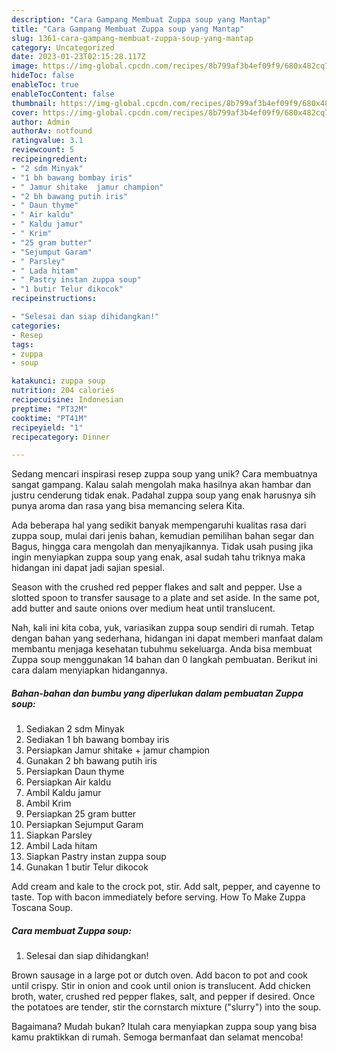 ```yaml
---
description: "Cara Gampang Membuat Zuppa soup yang Mantap"
title: "Cara Gampang Membuat Zuppa soup yang Mantap"
slug: 1361-cara-gampang-membuat-zuppa-soup-yang-mantap
category: Uncategorized
date: 2023-01-23T02:15:28.117Z
image: https://img-global.cpcdn.com/recipes/8b799af3b4ef09f9/680x482cq70/zuppa-soup-foto-resep-utama.jpg
hideToc: false
enableToc: true
enableTocContent: false
thumbnail: https://img-global.cpcdn.com/recipes/8b799af3b4ef09f9/680x482cq70/zuppa-soup-foto-resep-utama.jpg
cover: https://img-global.cpcdn.com/recipes/8b799af3b4ef09f9/680x482cq70/zuppa-soup-foto-resep-utama.jpg
author: Admin
authorAv: notfound
ratingvalue: 3.1
reviewcount: 5
recipeingredient:
- "2 sdm Minyak"
- "1 bh bawang bombay iris"
- " Jamur shitake  jamur champion"
- "2 bh bawang putih iris"
- " Daun thyme"
- " Air kaldu"
- " Kaldu jamur"
- " Krim"
- "25 gram butter"
- "Sejumput Garam"
- " Parsley"
- " Lada hitam"
- " Pastry instan zuppa soup"
- "1 butir Telur dikocok"
recipeinstructions:

- "Selesai dan siap dihidangkan!"
categories:
- Resep
tags:
- zuppa
- soup

katakunci: zuppa soup 
nutrition: 204 calories
recipecuisine: Indonesian
preptime: "PT32M"
cooktime: "PT41M"
recipeyield: "1"
recipecategory: Dinner

---
```





Sedang mencari inspirasi resep zuppa soup yang unik? Cara membuatnya sangat gampang. Kalau salah mengolah maka hasilnya akan hambar dan justru cenderung tidak enak. Padahal zuppa soup yang enak harusnya sih punya aroma dan rasa yang bisa memancing selera Kita.





Ada beberapa hal yang sedikit banyak mempengaruhi kualitas rasa dari zuppa soup, mulai dari jenis bahan, kemudian pemilihan bahan segar dan Bagus, hingga cara mengolah dan menyajikannya. Tidak usah pusing jika ingin menyiapkan zuppa soup yang enak,      asal sudah tahu triknya maka hidangan ini dapat jadi sajian spesial.














Season with the crushed red pepper flakes and salt and pepper. Use a slotted spoon to transfer sausage to a plate and set aside. In the same pot, add butter and saute onions over medium heat until translucent.






Nah, kali ini kita coba, yuk, variasikan zuppa soup sendiri di rumah. Tetap dengan bahan yang sederhana, hidangan ini dapat memberi manfaat dalam membantu menjaga kesehatan tubuhmu sekeluarga. Anda bisa membuat Zuppa soup menggunakan 14 bahan dan 0 langkah pembuatan. Berikut ini cara dalam menyiapkan hidangannya.

<!--inarticleads1-->

##### Bahan-bahan dan bumbu yang diperlukan dalam pembuatan Zuppa soup:

1. Sediakan 2 sdm Minyak
1. Sediakan 1 bh bawang bombay iris
1. Persiapkan  Jamur shitake + jamur champion
1. Gunakan 2 bh bawang putih iris
1. Persiapkan  Daun thyme
1. Persiapkan  Air kaldu
1. Ambil  Kaldu jamur
1. Ambil  Krim
1. Persiapkan 25 gram butter
1. Persiapkan Sejumput Garam
1. Siapkan  Parsley
1. Ambil  Lada hitam
1. Siapkan  Pastry instan zuppa soup
1. Gunakan 1 butir Telur dikocok


Add cream and kale to the crock pot, stir. Add salt, pepper, and cayenne to taste. Top with bacon immediately before serving. How To Make Zuppa Toscana Soup. 

<!--inarticleads2-->

##### Cara membuat Zuppa soup:


1. Selesai dan siap dihidangkan!

Brown sausage in a large pot or dutch oven. Add bacon to pot and cook until crispy. Stir in onion and cook until onion is translucent. Add chicken broth, water, crushed red pepper flakes, salt, and pepper if desired. Once the potatoes are tender, stir the cornstarch mixture (&#34;slurry&#34;) into the soup. 

Bagaimana? Mudah bukan? Itulah cara menyiapkan zuppa soup yang bisa kamu praktikkan di rumah. Semoga bermanfaat dan selamat mencoba!
